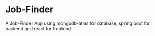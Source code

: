 # Job-Finder
A Job-Finder App using mongodb-atlas for database, spring boot for backend and react for frontend
